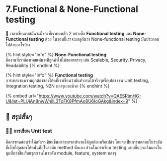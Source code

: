 # 7.Functional & None-Functional testing

💬 เวลาเขียนเทสมันจะมีของที่เราทดหลัก 2 อย่างคือ **Functional testing** และ **None-Functional testing** ด้วย ในรอบนี้เราจะมาดูกันว่า None-functional testing มันประกอบไปด้วยอะไรบ้าง

{% hint style="info" %}
**None-Functional testing**  
คืองานที่เราต้องเทสแต่บางทีลูกค้าไม่ได้ขอมาตรงๆ เช่น Scalable, Security, Privacy, Readability
{% endhint %}

{% hint style="info" %}
**Functional testing**  
การเทสงานความถูกต้องของโค้ดที่เราเขียนว่ามันทำงานได้จริงๆหรือเปล่า เช่น Unit testing, Integration testing, N2N บลาๆเยอะม๊วก
{% endhint %}

{% embed url="https://www.youtube.com/watch?v=QAESRjmHG-U&list=PLUjAn8nwWniiL3ToFK8PfmAo8U6IoGAkg&index=9" %}

## 🎯 สรุปสั้นๆ

### 👨‍🚀 การเขียน Unit test

คือการทดสอบว่าโค้ดที่เราเขียนขึ้นมาสามารถทำงานได้ถูกต้องหรือเปล่า โดยจะเป็นการทดสอบในระดับที่เล็กที่สุดของโค้ดนั่นคือในระดับ method นั่นเอง ส่วนในการเขียน testing แบบอื่นๆจะเริ่มมองในมุมที่กว่าขึ้นเรื่อยๆละเช่นในระดับ module, feature, system บลาๆ

